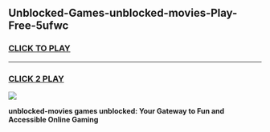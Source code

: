 
## Unblocked-Games-unblocked-movies-Play-Free-5ufwc
<h3>
<a href="https://premium76.site?title=unblocked-movies&ref=22A">CLICK TO PLAY</a></h3>
<hr>

<h3>
<a href="https://premium76.site?title=unblocked-movies&ref=22A">CLICK 2 PLAY</a>
  
</h3>

<a href="https://premium76.site?title=unblocked-movies&ref=22A"><img src="https://clearcache.store/games.png"></a>


**unblocked-movies games unblocked: Your Gateway to Fun and Accessible Online Gaming**
